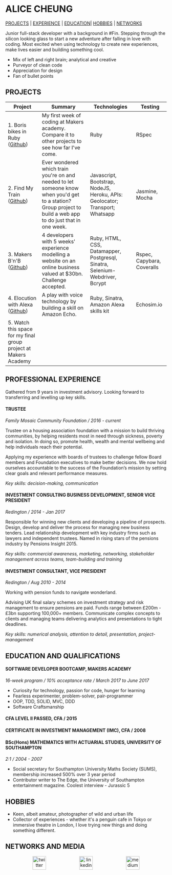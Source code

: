 # ALICE CHEUNG
[PROJECTS](#projects) | [EXPERIENCE](#professional-experience) | [EDUCATION](#education-and-qualifications)| [HOBBIES](#hobbies) | [NETWORKS](#networks-and-media)

Junior full-stack developer with a background in #Fin. Stepping through the silicon looking glass to start a new adventure after falling in love with coding. Most excited when using technology to create new experiences, make lives easier and building something cool.

- Mix of left and right brain; analytical and creative
- Purveyor of clean code
- Appreciation for design
- Fan of bullet points


## PROJECTS
| Project       | Summary       | Technologies  | Testing |
| ------------- |---------------| --------------|---------|
| 1. Boris bikes in Ruby ([Github](https://github.com/Alicespyglass/boris-bikes)) | My first week of coding at Makers academy. Compare it to other projects to see how far I've come. |Ruby | RSpec |
| 2. Find My Train ([Github](https://github.com/Alicespyglass/wk9-group-practice-project-Trainspotting))|Ever wondered which train you're on and needed to let someone know when you'd get to a station? Group project to build a web app to do just that in one week. | Javascript, Bootstrap, NodeJS, Heroku, APIs: Geolocator; Transport; Whatsapp | Jasmine, Mocha |
| 3. Makers B'n'B ([Github](https://github.com/Alicespyglass/makers-bnb))| 4 developers with 5 weeks' experience modelling a website on an online business valued at $30bn. Challenge accepted. | Ruby, HTML, CSS, Datamapper, Postgresql, Sinatra, Selenium-Webdriver, Bcrypt | Rspec, Capybara, Coveralls |
| 4. Elocution with Alexa ([Github](https://github.com/Alicespyglass/alexa1-hello-world))| A play with voice technology by building a skill on Amazon Echo. | Ruby, Sinatra, Amazon Alexa skills kit  | Echosim.io |
| 5. Watch this space for my final group project at Makers Academy |


## PROFESSIONAL EXPERIENCE
Gathered from 9 years in investment advisory. Looking forward to transferring and levelling up key skills.


#### TRUSTEE

*Family Mosaic Community Foundation / 2016 - current*

Trustee on a housing association foundation with a mission to build thriving communities, by helping residents most in need through sickness, poverty and isolation. In doing so, promote health, wealth and mental wellbeing and help individuals reach their potential.

Applying my experience with boards of trustees to challenge fellow Board members and Foundation executives to make better decisions. We now hold ourselves accountable to the success of the Foundation’s mission by setting clear goals and relevant performance measures.

*Key skills: decision-making, communication*

#### INVESTMENT CONSULTING BUSINESS DEVELOPMENT, SENIOR VICE PRESIDENT

*Redington / 2014 - Jan 2017*

Responsible for winning new clients and developing a pipeline of prospects. Design, develop and deliver the process for managing new business tenders. Lead relationship development with key industry firms such as lawyers and independent trustees. Named in rising stars of the pensions industry by Pensions Insight 2015.

*Key skills: commercial awareness, marketing, networking, stakeholder management across teams, team-building and training*

#### INVESTMENT CONSULTANT, VICE PRESIDENT

*Redington / Aug 2010 - 2014*

Working with pension funds to navigate wonderland.

Advising UK final salary schemes on investment strategy and risk management to ensure pensions are paid. Funds range between £200m - £3bn supporting 100,000+ members. Communicate complex concepts to clients and managing teams delivering analytics and presentations to tight deadlines.

*Key skills: numerical analysis, attention to detail, presentation, project-management*

## EDUCATION AND QUALIFICATIONS

#### SOFTWARE DEVELOPER BOOTCAMP, MAKERS ACADEMY

*16-week program / 10% acceptance rate / March 2017 to June 2017*

- Curiosity for technology, passion for code, hunger for learning
- Fearless experimenter, problem-solver, pair-programmer
- OOP, TDD, SOLID, MVC, DDD
- Software Craftsmanship


#### CFA LEVEL II PASSED, CFA / 2015
#### CERTIFICATE IN INVESTMENT MANAGEMENT (IMC), CFA / 2008


#### BSc(Hons) MATHEMATICS WITH ACTUARIAL STUDIES, UNIVERSITY OF SOUTHAMPTON

*2:1 / 2004 - 2007*

- Social secretary for Southampton University Maths Society (SUMS), membership increased 500% over 3 year period
- Contributor writer to The Edge, the University of Southampton entertainment magazine. Coolest interview - Jurassic 5


## HOBBIES
- Keen, albeit amateur, photographer of wild and urban life
- Collector of experiences - whether it's a penguin cafe in Tokyo or immersive theatre in London, I love trying new things and doing something different.

## NETWORKS AND MEDIA
<p align="center">
<a href="https://twitter.com/Alicespyglass">
<img src="http://goinkscape.com/wp-content/uploads/2015/07/twitter-logo-final.png" alt="twitter" hspace="50" height="42" width="42"></a>

<a href="https://www.linkedin.com/in/alicespyglass/">
<img src="http://seeklogo.com/images/L/linkedin-icon-logo-05B2880899-seeklogo.com.gif" alt="linkedin" hspace="50" height="42" width="42"></a>

<a href="https://medium.com/@alicespyglass">
<img src="https://static1.squarespace.com/static/53457bcae4b0bc890d496d14/t/568ebeee4bf118e7ef8dbef3/1452195567236/medium_logo_detail_icon.png?format=300w" alt="medium" hspace="50" height="42" width="42"></a>

</p>
